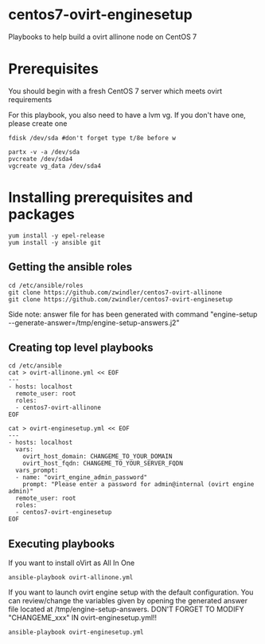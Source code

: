 # centos7-ovirt-enginesetup
Playbooks to help build a ovirt allinone node on CentOS 7

# Prerequisites
You should begin with a fresh CentOS 7 server which meets ovirt requirements

For this playbook, you also need to have a lvm vg. If you don't have one, please create one

```
fdisk /dev/sda #don't forget type t/8e before w 

partx -v -a /dev/sda
pvcreate /dev/sda4
vgcreate vg_data /dev/sda4
```

# Installing prerequisites and packages

```
yum install -y epel-release
yum install -y ansible git
```

## Getting the ansible roles

```
cd /etc/ansible/roles
git clone https://github.com/zwindler/centos7-ovirt-allinone
git clone https://github.com/zwindler/centos7-ovirt-enginesetup
```

Side note: answer file for has been generated with command "engine-setup --generate-answer=/tmp/engine-setup-answers.j2"

## Creating top level playbooks
```
cd /etc/ansible
cat > ovirt-allinone.yml << EOF
---
- hosts: localhost
  remote_user: root
  roles:
  - centos7-ovirt-allinone
EOF

cat > ovirt-enginesetup.yml << EOF
---
- hosts: localhost
  vars:
    ovirt_host_domain: CHANGEME_TO_YOUR_DOMAIN
    ovirt_host_fqdn: CHANGEME_TO_YOUR_SERVER_FQDN
  vars_prompt:
  - name: "ovirt_engine_admin_password"
    prompt: "Please enter a password for admin@internal (ovirt engine admin)"
  remote_user: root
  roles:
  - centos7-ovirt-enginesetup
EOF
```

## Executing playbooks

If you want to install oVirt as All In One
```
ansible-playbook ovirt-allinone.yml
```

If you want to launch ovirt engine setup with the default configuration. You can review/change the variables given by opening the generated answer file located at /tmp/engine-setup-answers. 
DON'T FORGET TO MODIFY "CHANGEME_xxx" IN ovirt-enginesetup.yml!!

```
ansible-playbook ovirt-enginesetup.yml
```
